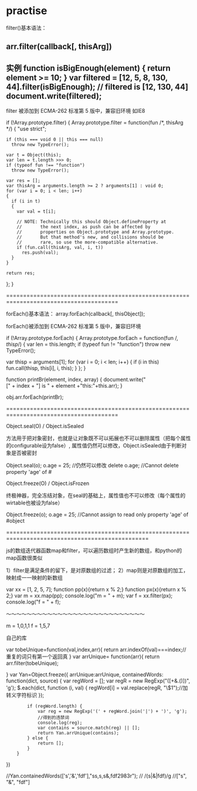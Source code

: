 # practise

filter()基本语法：

arr.filter(callback[, thisArg])
-----------------
实例
function isBigEnough(element) {
  return element >= 10;
}
var filtered = [12, 5, 8, 130, 44].filter(isBigEnough);
// filtered is [12, 130, 44]
document.write(filtered);
----------------

filter 被添加到 ECMA-262 标准第 5 版中，兼容旧环境 如IE8

if (!Array.prototype.filter)
{
  Array.prototype.filter = function(fun /*, thisArg */)
  {
    "use strict";

    if (this === void 0 || this === null)
      throw new TypeError();

    var t = Object(this);
    var len = t.length >>> 0;
    if (typeof fun !== "function")
      throw new TypeError();

    var res = [];
    var thisArg = arguments.length >= 2 ? arguments[1] : void 0;
    for (var i = 0; i < len; i++)
    {
      if (i in t)
      {
        var val = t[i];

        // NOTE: Technically this should Object.defineProperty at
        //       the next index, as push can be affected by
        //       properties on Object.prototype and Array.prototype.
        //       But that method's new, and collisions should be
        //       rare, so use the more-compatible alternative.
        if (fun.call(thisArg, val, i, t))
          res.push(val);
      }
    }

    return res;
  };
}


=======================================================================================


forEach()基本语法：
array.forEach(callback[, thisObject]);

forEach()被添加到 ECMA-262 标准第 5 版中，兼容旧环境

if (!Array.prototype.forEach)
{
 Array.prototype.forEach = function(fun /*, thisp*/)
 {
  var len = this.length;
  if (typeof fun != "function")
   throw new TypeError();
 
  var thisp = arguments[1];
  for (var i = 0; i < len; i++)
  {
   if (i in this)
    fun.call(thisp, this[i], i, this);
  }
 };
}
 
function printBr(element, index, array) {
 document.write("<br />[" + index + "] is " + element +"this:"+this.arr); 
}
 
obj.arr.forEach(printBr);


=======================================================================================



Object.seal(O) / Object.isSealed

方法用于把对象密封，也就是让对象既不可以拓展也不可以删除属性（把每个属性的configurable设为false）,
属性值仍然可以修改，Object.isSealed由于判断对象是否被密封

Object.seal(o);
  o.age = 25; //仍然可以修改
  delete o.age; //Cannot delete property 'age' of #<Object>


Object.freeze(O) / Object.isFrozen

终极神器，完全冻结对象，在seal的基础上，属性值也不可以修改（每个属性的wirtable也被设为false）

Object.freeze(o);
o.age = 25; //Cannot assign to read only property 'age' of #object


================================================================================================


js的数组迭代器函数map和filter，可以遍历数组时产生新的数组，和python的map函数很类似

1）filter是满足条件的留下，是对原数组的过滤；
2）map则是对原数组的加工，映射成一一映射的新数组

var xx = [1, 2, 5, 7];
function pp(x){return x % 2;}
function px(x){return x % 2;}
var m = xx.map(pp);
console.log("m = " + m);
var f = xx.filter(px);
console.log("f = " + f);

～～～～～～～～～～～～～～～～～～～～～～～～～～～

m = 1,0,1,1
f = 1,5,7










自己的库

var tobeUnique=function(val,index,arr){
  return arr.indexOf(val)===index;//重复的词只有第一个返回真
}
var arrUnique= function(arr){
  return arr.filter(tobeUnique);

}
var Yan=Object.freeze({
  arrUnique:arrUnique,
  containedWords: function(dict, source) {
            var regWord = [];
            var regR = new RegExp("([+&.()])", 'g');
            $.each(dict, function (i, val) {
                regWord[i] = val.replace(regR, "\\\$1");//加转义字符标识
            });

            if (regWord.length) {
                var reg = new RegExp('(' + regWord.join('|') + ')', 'g');
                //得到的违禁词
                console.log(reg);
                var contains = source.match(reg) || [];
                return Yan.arrUnique(contains);
            } else {
                return [];
            }
        }
})

//Yan.containedWords(['s','&','fdf'],"ss,s,s&,fdf2983r");
// /(s|\&|fdf)/g
//["s", "&", "fdf"]
